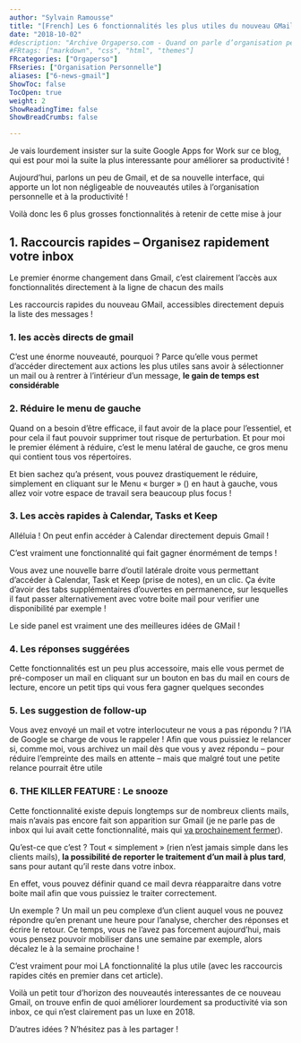 ```yaml
---
author: "Sylvain Ramousse"
title: "[French] Les 6 fonctionnalités les plus utiles du nouveau GMail"
date: "2018-10-02"
#description: "Archive Orgaperso.com - Quand on parle d’organisation personnelle, difficile de passer outre les méthodes de référence sur le sujet."
#FRtags: ["markdown", "css", "html", "themes"]
FRcategories: ["Orgaperso"]
FRseries: ["Organisation Personnelle"]
aliases: ["6-news-gmail"]
ShowToc: false
TocOpen: true
weight: 2
ShowReadingTime: false
ShowBreadCrumbs: false

---
```



Je vais lourdement insister sur la suite Google Apps for Work sur ce blog, qui est pour moi la suite la plus interessante pour améliorer sa productivité !

Aujourd’hui, parlons un peu de Gmail, et de sa nouvelle interface, qui apporte un lot non négligeable de nouveautés utiles à l’organisation personnelle et à la productivité !

Voilà donc les 6 plus grosses fonctionnalités à retenir de cette mise à jour

## 1. Raccourcis rapides – Organisez rapidement votre inbox

Le premier énorme changement dans Gmail, c’est clairement l’accès aux fonctionnalités directement à la ligne de chacun des mails

Les raccourcis rapides du nouveau GMail, accessibles directement depuis la liste des messages !

### 1. les accès directs de gmail

C’est une énorme nouveauté, pourquoi ? Parce qu’elle vous permet d’accéder directement aux actions les plus utiles sans avoir à sélectionner un mail ou à rentrer à l’intérieur d’un message, **le gain de temps est considérable**

### 2. Réduire le menu de gauche

Quand on a besoin d’être efficace, il faut avoir de la place pour l’essentiel, et pour cela il faut pouvoir supprimer tout risque de perturbation. Et pour moi le premier élément à réduire, c’est le menu latéral de gauche, ce gros menu qui contient tous vos répertoires.

Et bien sachez qu’a présent, vous pouvez drastiquement le réduire, simplement en cliquant sur le Menu « burger » () en haut à gauche, vous allez voir votre espace de travail sera beaucoup plus focus !

### 3. Les accès rapides à Calendar, Tasks et Keep

Alléluia ! On peut enfin accéder à Calendar directement depuis Gmail !

C’est vraiment une fonctionnalité qui fait gagner énormément de temps !

Vous avez une nouvelle barre d’outil latérale droite vous permettant d’accéder à Calendar, Task et Keep (prise de notes), en un clic. Ça évite d’avoir des tabs supplémentaires d’ouvertes en permanence, sur lesquelles il faut passer alternativement avec votre boite mail pour verifier une disponibilité par exemple !

Le side panel est vraiment une des meilleures idées de GMail !

### 4. Les réponses suggérées

Cette fonctionnalités est un peu plus accessoire, mais elle vous permet de pré-composer un mail en cliquant sur un bouton en bas du mail en cours de lecture, encore un petit tips qui vous fera gagner quelques secondes

### 5. Les suggestion de follow-up

Vous avez envoyé un mail et votre interlocuteur ne vous a pas répondu ? l’IA de Google se charge de vous le rappeler ! Afin que vous puissiez le relancer si, comme moi, vous archivez un mail dès que vous y avez répondu – pour réduire l’empreinte des mails en attente – mais que malgré tout une petite relance pourrait être utile

### 6.  **THE KILLER FEATURE**  : Le snooze

Cette fonctionnalité existe depuis longtemps sur de nombreux clients mails, mais n’avais pas encore fait son apparition sur Gmail (je ne parle pas de inbox qui lui avait cette fonctionnalité, mais qui [va prochainement fermer](https://www.blogdumoderateur.com/google-inbox-fin/)).

Qu’est-ce que c’est ? Tout « simplement » (rien n’est jamais simple dans les clients mails), **la possibilité de reporter le traitement d’un mail à plus tard**, sans pour autant qu’il reste dans votre inbox.

En effet, vous pouvez définir quand ce mail devra réapparaitre dans votre boite mail afin que vous puissiez le traiter correctement.

Un exemple ? Un mail un peu complexe d’un client auquel vous ne pouvez répondre qu’en prenant une heure pour l’analyse, chercher des réponses et écrire le retour. Ce temps, vous ne l’avez pas forcement aujourd’hui, mais vous pensez pouvoir mobiliser dans une semaine par exemple, alors décalez le à la semaine prochaine !

C’est vraiment pour moi LA fonctionnalité la plus utile (avec les raccourcis rapides cités en premier dans cet article).

Voilà un petit tour d’horizon des nouveautés interessantes de ce nouveau Gmail, on trouve enfin de quoi améliorer lourdement sa productivité via son inbox, ce qui n’est clairement pas un luxe en 2018.

D’autres idées ? N’hésitez pas à les partager !

